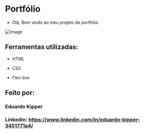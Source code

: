 # Portfólio 
* Olá, Bem vindo ao meu projeto de portfólio.

![image](https://user-images.githubusercontent.com/67551638/235227999-a7804a1b-6356-4c84-8b8e-1c6bf02029d5.png)

## Ferramentas utilizadas:

* HTML

* CSS

* Flex-box

## Feito por:

### Eduardo Kipper

### Linkedin: https://www.linkedin.com/in/eduardo-kipper-3451771a4/
